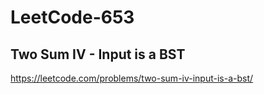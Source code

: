# LeetCode-653
##  Two Sum IV - Input is a BST
https://leetcode.com/problems/two-sum-iv-input-is-a-bst/
